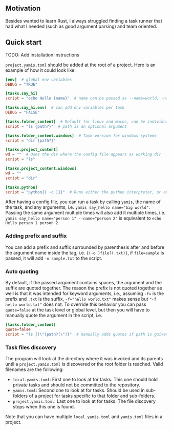 ## Motivation
Besides wanted to learn Rust, I always struggled finding
a task runner that had what I needed (such as good argument
parsing) and team oriented.

## Quick start

TODO: Add installation instructions

`project.yamis.toml` should be added at the root of a project. 
Here is an example of how it could look like:
```toml
[env]  # global env variables
DEBUG = "TRUE"

[tasks.say_hi]
script = "echo Hello {name}"  # name can be passed as --name=world, -name=world, or name="big world"  

[tasks.say_hi.env]  # can add env variables per task
DEBUG = "FALSE"

[tasks.folder_content]  # Default for linux and macos, can be individually specified like for windows.
script = "ls {path?}"  # path is an optional argument

[tasks.folder_content.windows]  # Task version for windows systems
script = "dir {path?}"

[tasks.project_content]
wd = ""  # Uses the dir where the config file appears as working dir
script = "ls"

[tasks.project_content.windows]
wd = ""
script = "dir"

[tasks.python]
script = "python{( -c )1}"  # Runs either the python interpreter, or an inline program if given
```

After having a config file, you can run a task by calling `yamis`, the name of the task, and any arguments, i.e.
`yamis say_hello name="big world"`. Passing the same argument multiple times will also add it multiple times, i.e.
`yamis say_hello name="person 1" --name="person 2"` is equivalent to `echo Hello person 1 person 2`

### Adding prefix and suffix
You can add a prefix and suffix surrounded by parenthesis after and before the argument name inside the tag, i.e.
`{(-o )file?(.txt)}`, if `file=sample` is passed, it will add `-o sample.txt` to the script.

### Auto quoting
By default, if the passed argument contains spaces, the argument and the suffix are quoted together. The reason
the prefix is not quoted together as well is that it was intended for keyword arguments, i.e., assuming `-f=` is the
prefix and `.txt` is the suffix, `-f="hello world.txt"` makes sense but `"-f hello world.txt"` does not. To override
this behavior you can pass `quote=false` at the task level or global level, but then you will have to manually quote
the argument in the script, i.e.
```toml
[tasks.folder_content]
quote=false
script = "ls {(\")path?(\")}"  # manually adds quotes if path is guiven
```

### Task files discovery
The program will look at the directory where it was invoked and its parents until a `project.yamis.toml` is
discovered or the root folder is reached. Valid filenames are the following:
 - `local.yamis.toml`: First one to look at for tasks. This one should hold private tasks and should not
 be committed to the repository.
 - `yamis.toml`: Second one to look at for tasks. Should be used in sub-folders of a project for tasks specific
 to that folder and sub-folders.
 - `project.yamis.toml`: Last one to look at for tasks. The file discovery stops when this one is found.

Note that you can have multiple `local.yamis.toml` and `yamis.toml` files in a project.